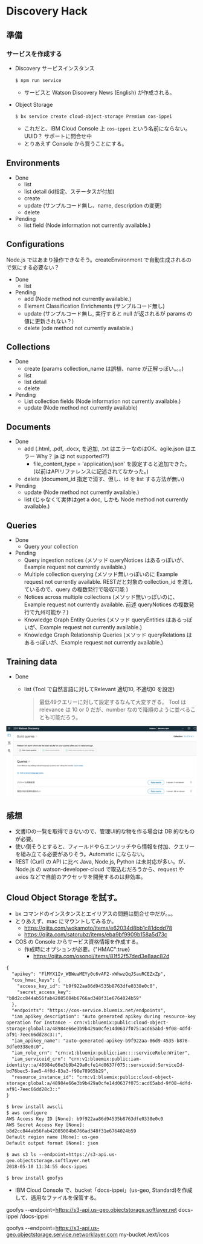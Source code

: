 # Discovery Hack

## 準備

### サービスを作成する

* Discovery サービスインスタンス

    ```
    $ npm run service
    ```

    - サービスと Watson Discovery News (English) が作成される。

* Object Storage

    ```
    $ bx service create cloud-object-storage Premium cos-ippei
    ```

    - これだと、IBM Cloud Console 上 `cos-ippei` という名前にならない。UUID？ サポートに問合せ中
    - とりあえず Console から買うことにする。

## Environments
* Done
    - list
    - list detail (id指定、ステータスが付加)
    - create
    - update (サンプルコード無し、name, description の変更)
    - delete
* Pending
    - list field (Node information not currently available.)

## Configurations
Node.js ではあまり操作できなそう。createEnvironment で自動生成されるので気にする必要ない？
* Done
    - list
* Pending
    - add (Node method not currently available.)
    - Element Classification Enrichments (サンプルコード無し)
    - update (サンプルコード無し, 実行すると null が返されるが params の値に更新されない？)
    - delete (ode method not currently available.)

## Collections
* Done
    - create (params collection_name は誤植、name が正解っぽい。。。)
    - list
    - list detail
    - delete
* Pending
    - List collection fields (Node information not currently available.)
    - update (Node method not currently available)

## Documents
* Done
    - add (.html, .pdf, .docx, を追加, .txt はエラーなのはOK、agile.json はエラー Why？ ja は not supported??)
        - file_content_type = 'application/json' を設定すると追加できた。(以前はAPIリファレンスに記述されてなかった。)
    - delete (document_id 指定で消す、但し、id を list する方法が無い)
* Pending
    - update (Node method not currently available.)
    - list (じゃなくて実体はget a doc, しかも Node method not currently available.)

## Queries
* Done
    - Query your collection
* Pending
    - Query ingestion notices (メソッド queryNotices はあるっぽいが、Example request not currently available.)
    - Multiple collection querying (メソッド無いっぽいのに Example request not currently available. RESTだと対象の collection_id を渡しているので、query の複数発行で吸収可能 )
    - Notices across multiple collections (メソッド無いっぽいのに、Example request not currently available. 前述 queryNotices の複数発行で九州可能か？)
    - Knowledge Graph Entity Queries (メソッド queryEntities はあるっぽいが、Example request not currently available.)
    - Knowledge Graph Relationship Queries (メソッド queryRelations はあるっぽいが、Example request not currently available.)

## Training data
* Done
    - list (Tool で自然言語に対してRelevant 適切10, 不適切0 を設定)

        > 最低49クエリーに対して設定するなんて大変すぎる。
        > Tool は relevance は 10 or 0 だが、number なので降順のように並べることも可能だろう。

![Tool](docs/tool-rank.png)





## 感想
* 文書IDの一覧を取得できないので、管理UI的な物を作る場合は DB 的なものが必要。
* 使い倒そうとすると、フィールドやらエンリッチやら情報を付加、クエリーを組み立てる必要がありそう。Automatic にならない。
* REST (Curl) の API に比べ Java, Node.js, Python は未対応が多い。が、Node.js の watson-developer-cloud で取込むだろうから、request や axios などで自前のアクセッサを開発するのは非効率。



## Cloud Object Storage を試す。
* bx コマンドのインスタンスとエイリアスの問題は問合せ中だが。。。
* とりあえず、mac にマウントしてみるか。
    - https://qiita.com/wokamoto/items/e62034d8bb1c81dcdd78
    - https://qiita.com/satorubz/items/eba9bf9909b158a5d73c
* COS の Console からサービス資格情報を作成する。
    - 作成時にオプションが必要。{"HMAC":true}
        - https://qiita.com/osonoi/items/81f52f57ded3e8aac82d

```
{
  "apikey": "FlMYX1Iv_WBWuaMEYy0c6vAF2-xWhwzQqJSauRCEZxZp",
  "cos_hmac_keys": {
    "access_key_id": "b9f922aa86d94535b8763dfe0338e0c0",
    "secret_access_key": "b8d2cc844ab56fab42085084b6766ad348f31e6764024b59"
  },
  "endpoints": "https://cos-service.bluemix.net/endpoints",
  "iam_apikey_description": "Auto generated apikey during resource-key operation for Instance - crn:v1:bluemix:public:cloud-object-storage:global:a/48984e66e3b9b429a0cfe14d0637f075:acd65abd-9f08-4dfd-af91-7eec66dd28c3::",
  "iam_apikey_name": "auto-generated-apikey-b9f922aa-86d9-4535-b876-3dfe0338e0c0",
  "iam_role_crn": "crn:v1:bluemix:public:iam::::serviceRole:Writer",
  "iam_serviceid_crn": "crn:v1:bluemix:public:iam-identity::a/48984e66e3b9b429a0cfe14d0637f075::serviceid:ServiceId-bd76bec5-9ae5-4f0d-83a3-f98e78965b29",
  "resource_instance_id": "crn:v1:bluemix:public:cloud-object-storage:global:a/48984e66e3b9b429a0cfe14d0637f075:acd65abd-9f08-4dfd-af91-7eec66dd28c3::"
}
```

```
$ brew install awscli
$ aws configure
AWS Access Key ID [None]: b9f922aa86d94535b8763dfe0338e0c0
AWS Secret Access Key [None]: b8d2cc844ab56fab42085084b6766ad348f31e6764024b59
Default region name [None]: us-geo
Default output format [None]: json
```

```
$ aws s3 ls --endpoint=https://s3-api.us-geo.objectstorage.softlayer.net
2018-05-10 11:34:55 docs-ippei
```

```
$ brew install goofys
```

* IBM Cloud Console で、bucket「docs-ippei」(us-geo, Standard)を作成して、適用なファイルを保管する。


goofys --endpoint=https://s3-api.us-geo.objectstorage.softlayer.net docs-ippei /docs-ippei

goofys --endpoint=https://s3-api.us-geo.objectstorage.service.networklayer.com my-bucket /ext/icos